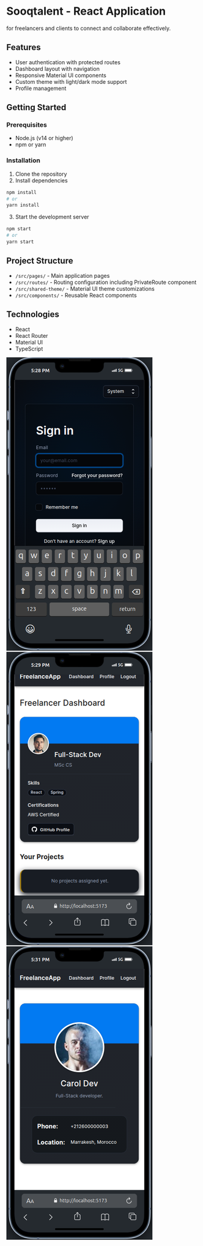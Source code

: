 # Sooqtalent - React Application
for freelancers and clients to connect and collaborate effectively.

## Features
- User authentication with protected routes
- Dashboard layout with navigation
- Responsive Material UI components
- Custom theme with light/dark mode support
- Profile management

## Getting Started

### Prerequisites
- Node.js (v14 or higher)
- npm or yarn

### Installation
1. Clone the repository
2. Install dependencies

```bash
npm install
# or
yarn install
```
3. Start the development server
```bash
npm start
# or
yarn start
```

## Project Structure
- `/src/pages/` - Main application pages
- `/src/routes/` - Routing configuration including PrivateRoute component
- `/src/shared-theme/` - Material UI theme customizations
- `/src/components/` - Reusable React components

## Technologies
- React
- React Router
- Material UI
- TypeScript


![alt text](image.png)
![](image-1.png)
![alt text](image-3.png)
